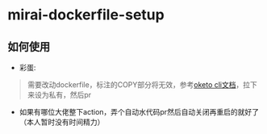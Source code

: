 # mirai-dockerfile-setup
## 如何使用
* 彩蛋:
> 需要改动dockerfile，标注的COPY部分将无效，参考[oketo cli文档](https://www.okteto.com/docs/cloud/okteto-cli)，拉下来设为私有，然后pr
* 如果有哪位大佬整下action，弄个自动水代码pr然后自动关闭再重启的就好了（本人暂时没有时间精力）